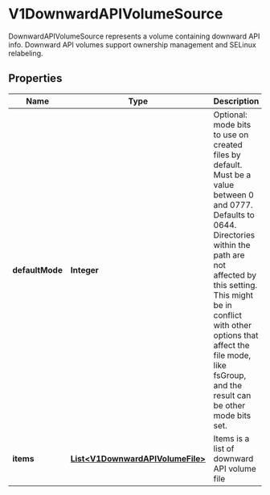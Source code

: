 

# V1DownwardAPIVolumeSource

DownwardAPIVolumeSource represents a volume containing downward API info. Downward API volumes support ownership management and SELinux relabeling.
## Properties

Name | Type | Description | Notes
------------ | ------------- | ------------- | -------------
**defaultMode** | **Integer** | Optional: mode bits to use on created files by default. Must be a value between 0 and 0777. Defaults to 0644. Directories within the path are not affected by this setting. This might be in conflict with other options that affect the file mode, like fsGroup, and the result can be other mode bits set. |  [optional]
**items** | [**List&lt;V1DownwardAPIVolumeFile&gt;**](V1DownwardAPIVolumeFile.md) | Items is a list of downward API volume file |  [optional]



